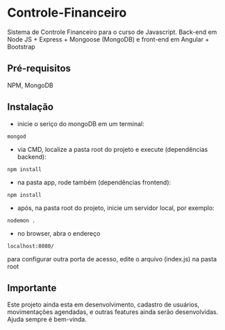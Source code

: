 # Controle-Financeiro
Sistema de Controle Financeiro para o curso de Javascript.
Back-end em Node JS + Express + Mongoose (MongoDB) e front-end em Angular + Bootstrap

## Pré-requisitos
NPM, MongoDB

## Instalação
- inicie o seriço do mongoDB em um terminal:
```
mongod
```

- via CMD, localize a pasta root do projeto e execute (dependências backend):
```
npm install
```
- na pasta app, rode também (dependências frontend):
```
npm install
```

- após, na pasta root do projeto, inicie um servidor local, por exemplo:
```
nodemon .
```

- no browser, abra o endereço
```
localhost:8080/
```

para configurar outra porta de acesso, edite o arquivo (index.js) na pasta root

## Importante
Este projeto ainda esta em desenvolvimento, cadastro de usuários, movimentações agendadas, e outras features ainda serão desenvolvidas.
Ajuda sempre é bem-vinda.
